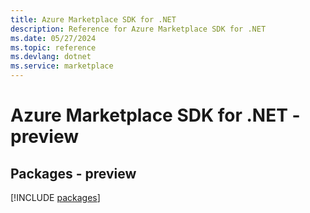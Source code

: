 ```yaml
---
title: Azure Marketplace SDK for .NET
description: Reference for Azure Marketplace SDK for .NET
ms.date: 05/27/2024
ms.topic: reference
ms.devlang: dotnet
ms.service: marketplace
---
```

# Azure Marketplace SDK for .NET - preview
## Packages - preview
[!INCLUDE [packages](marketplace-index.md)]